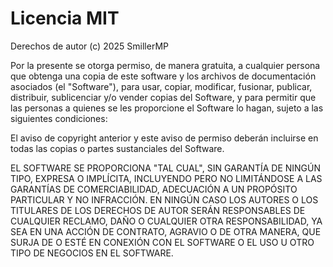 # Licencia MIT

Derechos de autor (c) 2025 SmillerMP

Por la presente se otorga permiso, de manera gratuita, a cualquier persona que obtenga una copia de este software y los archivos de documentación asociados (el "Software"), para usar, copiar, modificar, fusionar, publicar, distribuir, sublicenciar y/o vender copias del Software, y para permitir que las personas a quienes se les proporcione el Software lo hagan, sujeto a las siguientes condiciones:

El aviso de copyright anterior y este aviso de permiso deberán incluirse en todas las copias o partes sustanciales del Software.

EL SOFTWARE SE PROPORCIONA "TAL CUAL", SIN GARANTÍA DE NINGÚN TIPO, EXPRESA O IMPLÍCITA, INCLUYENDO PERO NO LIMITÁNDOSE A LAS GARANTÍAS DE COMERCIABILIDAD, ADECUACIÓN A UN PROPÓSITO PARTICULAR Y NO INFRACCIÓN. EN NINGÚN CASO LOS AUTORES O LOS TITULARES DE LOS DERECHOS DE AUTOR SERÁN RESPONSABLES DE CUALQUIER RECLAMO, DAÑO O CUALQUIER OTRA RESPONSABILIDAD, YA SEA EN UNA ACCIÓN DE CONTRATO, AGRAVIO O DE OTRA MANERA, QUE SURJA DE O ESTÉ EN CONEXIÓN CON EL SOFTWARE O EL USO U OTRO TIPO DE NEGOCIOS EN EL SOFTWARE.
